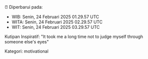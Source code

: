 ⏰ Diperbarui pada:
- WIB: Senin, 24 Februari 2025 01.29.57 UTC
- WITA: Senin, 24 Februari 2025 02.29.57 UTC
- WIT: Senin, 24 Februari 2025 03.29.57 UTC

Kutipan Inspiratif:
"It took me a long time not to judge myself through someone else's eyes"


Kategori: motivational

